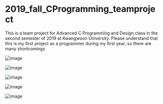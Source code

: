 # 2019_fall_CProgramming_teamproject

This is a team project for Advanced C Programming and Design class in the second semester of 2019 at Kwangwoon University.
Please understand that this is my first project as a programmer during my first year, so there are many shortcomings

![image](https://github.com/YoongSeongHong/2019_fall_CProgramming_teamproject/assets/99715436/42cb08f9-389e-4065-9b50-6f9f6316c1e6)

![image](https://github.com/YoongSeongHong/2019_fall_CProgramming_teamproject/assets/99715436/ec1ed20e-b164-49d2-b550-132b263b5238)

![image](https://github.com/YoongSeongHong/2019_fall_CProgramming_teamproject/assets/99715436/459ac8f8-b034-4b63-be47-79f03b528a2c)

![image](https://github.com/YoongSeongHong/2019_fall_CProgramming_teamproject/assets/99715436/51874a32-3272-4b1c-ac71-917c6cca4800)

![image](https://github.com/YoongSeongHong/2019_fall_CProgramming_teamproject/assets/99715436/253fce90-b40e-403f-98bd-1bf09131c76b)
